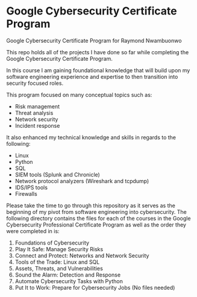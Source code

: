 # Google Cybersecurity Certificate Program

Google Cybersecurity Certificate Program for Raymond Nwambuonwo

This repo holds all of the projects I have done so far while completing the Google Cybersecurity Certificate Program.

In this course I am gaining foundational knowledge that will build upon my software engineering experience and expertise to then transition into security focused roles.

This program focused on many conceptual topics such as:

- Risk management
- Threat analysis
- Network security
- Incident response

It also enhanced my technical knowledge and skills in regards to the following:

- Linux
- Python
- SQL
- SIEM tools (Splunk and Chronicle)
- Network protocol analyzers (Wireshark and tcpdump)
- IDS/IPS tools
- Firewalls

Please take the time to go through this repository as it serves as the beginning of my pivot from software engineering into cybersecurity. The following directory contains the files for each of the courses in the Google Cybersecurity Professional Certificate Program as well as the order they were completed in is:

1. Foundations of Cybersecurity
2. Play It Safe: Manage Security Risks
3. Connect and Protect: Networks and Network Security
4. Tools of the Trade: Linux and SQL
5. Assets, Threats, and Vulnerabilities
6. Sound the Alarm: Detection and Response
7. Automate Cybersecurity Tasks with Python
8. Put It to Work: Prepare for Cybersecurity Jobs (No files needed)

